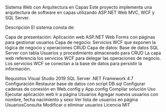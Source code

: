 Sistema Web con Arquitectura en Capas
Este proyecto implementa una arquitectura de software en capas utilizando ASP.NET Web MVC, WCF y SQL Server.

Descripción
El sistema consta de:

Capa de presentación: Aplicación web ASP.NET Web Forms con páginas para gestionar usuarios
Capa de negocio: Servicios WCF que exponen la lógica de negocio y operaciones CRUD
Capa de datos: Base de datos SQL Server con tabla Usuarios y procedimiento almacenado para CRUD
La capa web referencia los servicios WCF para delegar las operaciones de negocio. Los servicios WCF se conectan a la base de datos para persistir la información.

Requisitos
Visual Studio 2019
SQL Server
.NET Framework 4.7
Configuración
Restaurar base de datos con script DB.sql
Configurar cadenas de conexión en Web.config y App.config
Compilar solución
Uso
Ejecutar aplicación web
Ir a página Usuarios
Agregar nuevos usuarios con nombre, fecha nacimiento y sexo
Ver lista de usuarios en página UsuariosConsulta
Modificar o eliminar usuarios
Licencia
MIT
